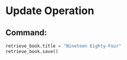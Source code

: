 # Update Operation

## Command:
```python
retrieve_book.title = "Nineteen Eighty-Four"
retrieve_book.save()